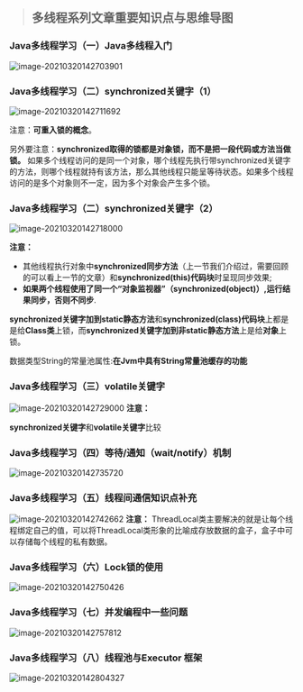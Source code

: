 
> ## 多线程系列文章重要知识点与思维导图

###  Java多线程学习（一）Java多线程入门

![image-20210320142703901](https://typoralim.oss-cn-beijing.aliyuncs.com/img/image-20210320142703901.png)

###  Java多线程学习（二）synchronized关键字（1）
![image-20210320142711692](https://typoralim.oss-cn-beijing.aliyuncs.com/img/image-20210320142711692.png)

注意：**可重入锁的概念**。

   另外要注意：**synchronized取得的锁都是对象锁，而不是把一段代码或方法当做锁。** 如果多个线程访问的是同一个对象，哪个线程先执行带synchronized关键字的方法，则哪个线程就持有该方法，那么其他线程只能呈等待状态。如果多个线程访问的是多个对象则不一定，因为多个对象会产生多个锁。

###  Java多线程学习（二）synchronized关键字（2）

![image-20210320142718000](https://typoralim.oss-cn-beijing.aliyuncs.com/img/image-20210320142718000.png)

   **注意：**

   - 其他线程执行对象中**synchronized同步方法**（上一节我们介绍过，需要回顾的可以看上一节的文章）和**synchronized(this)代码块**时呈现同步效果;
   - **如果两个线程使用了同一个“对象监视器”（synchronized(object)）,运行结果同步，否则不同步**.

   **synchronized关键字加到static静态方法**和**synchronized(class)代码块**上都是是给**Class类**上锁，而**synchronized关键字加到非static静态方法**上是给**对象**上锁。

   数据类型String的常量池属性:**在Jvm中具有String常量池缓存的功能**

###  Java多线程学习（三）volatile关键字

![image-20210320142729000](https://typoralim.oss-cn-beijing.aliyuncs.com/img/image-20210320142729000.png)
   **注意：**

   **synchronized关键字**和**volatile关键字**比较

### Java多线程学习（四）等待/通知（wait/notify）机制

![image-20210320142735720](https://typoralim.oss-cn-beijing.aliyuncs.com/img/image-20210320142735720.png)

### Java多线程学习（五）线程间通信知识点补充

![image-20210320142742662](https://typoralim.oss-cn-beijing.aliyuncs.com/img/image-20210320142742662.png)
   **注意：** ThreadLocal类主要解决的就是让每个线程绑定自己的值，可以将ThreadLocal类形象的比喻成存放数据的盒子，盒子中可以存储每个线程的私有数据。

###  Java多线程学习（六）Lock锁的使用

   ![image-20210320142750426](https://typoralim.oss-cn-beijing.aliyuncs.com/img/image-20210320142750426.png)

### Java多线程学习（七）并发编程中一些问题

![image-20210320142757812](https://typoralim.oss-cn-beijing.aliyuncs.com/img/image-20210320142757812.png)

### Java多线程学习（八）线程池与Executor 框架

![image-20210320142804327](https://typoralim.oss-cn-beijing.aliyuncs.com/img/image-20210320142804327.png)

